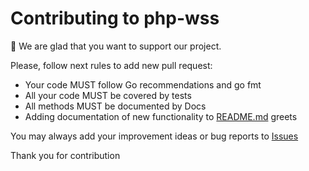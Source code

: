 Contributing to php-wss
========================

:wave: We are glad that you want to support our project. 

Please, follow next rules to add new pull request:

* Your code MUST follow Go recommendations and go fmt
* All your code MUST be covered by tests
* All methods MUST be documented by Docs
* Adding documentation of new functionality to [README.md](https://github.com/arthurkushman/php-wss/blob/master/README.md) greets

You may always add your improvement ideas or bug reports to [Issues](https://github.com/arthurkushman/pgo/issues)

Thank you for contribution
